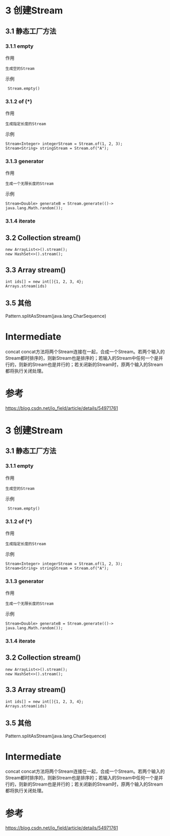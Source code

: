 


# 3 创建Stream

## 3.1 静态工厂方法

### 3.1.1 empty

作用

    生成空的Stream
    
示例

     Stream.empty()    

### 3.1.2 of (*)

作用

    生成指定长度的Stream
    
示例

    Stream<Integer> integerStream = Stream.of(1, 2, 3);
    Stream<String> stringStream = Stream.of("A");

### 3.1.3 generator

作用

    生成一个无限长度的Stream

示例

    Stream<Double> generateB = Stream.generate(()-> java.lang.Math.random());

### 3.1.4 iterate

## 3.2 Collection stream()

    new ArrayList<>().stream();
    new HashSet<>().stream();

## 3.3 Array stream()    

    int ids[] = new int[]{1, 2, 3, 4};
    Arrays.stream(ids)      

## 3.5 其他


Pattern.splitAsStream(java.lang.CharSequence)


# Intermediate

concat
concat方法将两个Stream连接在一起，合成一个Stream。若两个输入的Stream都时排序的，则新Stream也是排序的；若输入的Stream中任何一个是并行的，则新的Stream也是并行的；若关闭新的Stream时，原两个输入的Stream都将执行关闭处理。


# 参考

https://blog.csdn.net/io_field/article/details/54971761






# 3 创建Stream

## 3.1 静态工厂方法

### 3.1.1 empty

作用

    生成空的Stream
    
示例

     Stream.empty()    

### 3.1.2 of (*)

作用

    生成指定长度的Stream
    
示例

    Stream<Integer> integerStream = Stream.of(1, 2, 3);
    Stream<String> stringStream = Stream.of("A");

### 3.1.3 generator

作用

    生成一个无限长度的Stream

示例

    Stream<Double> generateB = Stream.generate(()-> java.lang.Math.random());

### 3.1.4 iterate

## 3.2 Collection stream()

    new ArrayList<>().stream();
    new HashSet<>().stream();

## 3.3 Array stream()    

    int ids[] = new int[]{1, 2, 3, 4};
    Arrays.stream(ids)      

## 3.5 其他


Pattern.splitAsStream(java.lang.CharSequence)


# Intermediate

concat
concat方法将两个Stream连接在一起，合成一个Stream。若两个输入的Stream都时排序的，则新Stream也是排序的；若输入的Stream中任何一个是并行的，则新的Stream也是并行的；若关闭新的Stream时，原两个输入的Stream都将执行关闭处理。


# 参考

https://blog.csdn.net/io_field/article/details/54971761



